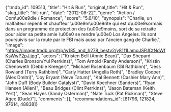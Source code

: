 {"tmdb_id": 109513, "title": "Hit & Run", "original_title": "Hit & Run", "slug_title": "hit-run", "date": "2012-08-22", "genre": "Action / Com\u00e9die / Romance", "score": "5.6/10", "synopsis": "Charlie, un malfaiteur repenti et chauffeur \u00e9m\u00e9rite qui est d\u00e9sormais dans un programme de protection des t\u00e9moins, sort de sa retraite pour aider sa petite amie \u00e0 se rendre \u00e0 Los Angeles. Ils sont poursuivis sur la route par le FBI mais aussi par l'ancien gang de Charlie.", "image": "https://image.tmdb.org/t/p/w185_and_h278_bestv2/y81f1LamoJSPJCtNoWfKsWwP2pJ.jpg", "actors": ["Kristen Bell (Annie Bean)", "Dax Shepard (Charles Bronson/Yul Perrkins)", "Tom Arnold (Randy Anderson)", "Kristin Chenoweth (Debbie Kreeger)", "Michael Rosenbaum (Gil Rathbinn)", "Jess Rowland (Terry Rathbinn)", "Carly Hatter (Angella Roth)", "Bradley Cooper (Alex Dmitri)", "Joy Bryant (Neve Tatum)", "Kal Bennett (Cashier Mary Ann)", "John Duff (Body Builder Catalyst)", "David Koechner (Sanders)", "Ryan Hansen (Allen)", "Beau Bridges (Clint Perrkins)", "Jason Bateman (Keith Yert)", "Sean Hayes (Sandy Osterman)", "Nate Tuck (Pat Rickman)", "Steve Agee (Dude)"], "comments": [], "recommandations_id": [81796, 121824, 97614, 48838]}